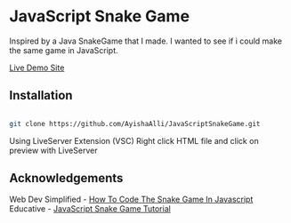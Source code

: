 # JavaScript Snake Game 
Inspired by a Java SnakeGame that I made. I wanted to see if i could make the same game in JavaScript. 

[Live Demo Site]()

## Installation
```bash

git clone https://github.com/AyishaAlli/JavaScriptSnakeGame.git 

```
Using LiveServer Extension (VSC) Right click HTML file and click on preview with LiveServer

## Acknowledgements

Web Dev Simplified - [How To Code The Snake Game In Javascript](https://www.youtube.com/watch?v=QTcIXok9wNY&t=2368s)
Educative - [JavaScript Snake Game Tutorial](https://www.educative.io/blog/javascript-snake-game-tutorial)